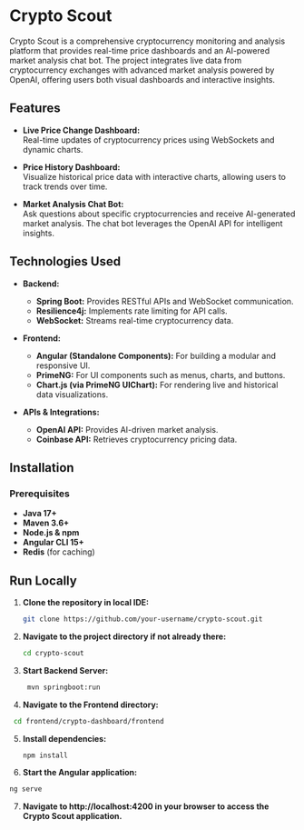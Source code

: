 # Crypto Scout

Crypto Scout is a comprehensive cryptocurrency monitoring and analysis platform that provides real-time price dashboards and an AI-powered market analysis chat bot. The project integrates live data from cryptocurrency exchanges with advanced market analysis powered by OpenAI, offering users both visual dashboards and interactive insights.

## Features

- **Live Price Change Dashboard:**  
  Real-time updates of cryptocurrency prices using WebSockets and dynamic charts.

- **Price History Dashboard:**  
  Visualize historical price data with interactive charts, allowing users to track trends over time.

- **Market Analysis Chat Bot:**  
  Ask questions about specific cryptocurrencies and receive AI-generated market analysis. The chat bot leverages the OpenAI API for intelligent insights.

## Technologies Used

- **Backend:**
  - **Spring Boot:** Provides RESTful APIs and WebSocket communication.
  - **Resilience4j:** Implements rate limiting for API calls.
  - **WebSocket:** Streams real-time cryptocurrency data.
  
- **Frontend:**
  - **Angular (Standalone Components):** For building a modular and responsive UI.
  - **PrimeNG:** For UI components such as menus, charts, and buttons.
  - **Chart.js (via PrimeNG UIChart):** For rendering live and historical data visualizations.

- **APIs & Integrations:**
  - **OpenAI API:** Provides AI-driven market analysis.
  - **Coinbase API:** Retrieves cryptocurrency pricing data.

## Installation

### Prerequisites

- **Java 17+**
- **Maven 3.6+**
- **Node.js & npm**
- **Angular CLI 15+**
- **Redis** (for caching)


## Run Locally
1. **Clone the repository in local IDE:**
   ```bash
   git clone https://github.com/your-username/crypto-scout.git
   ```
2. **Navigate to the project directory if not already there:**
   ```bash
   cd crypto-scout
   ```
3. **Start Backend Server:**
   ```bash
    mvn springboot:run
    ```
4. **Navigate to the Frontend directory:**
  ```bash
   cd frontend/crypto-dashboard/frontend
   ```
5. **Install dependencies:**
   ```bash
   npm install
   ```
6. **Start the Angular application:**
  ```bash
  ng serve
  ```
7. **Navigate to http://localhost:4200 in your browser to access the Crypto Scout application.**